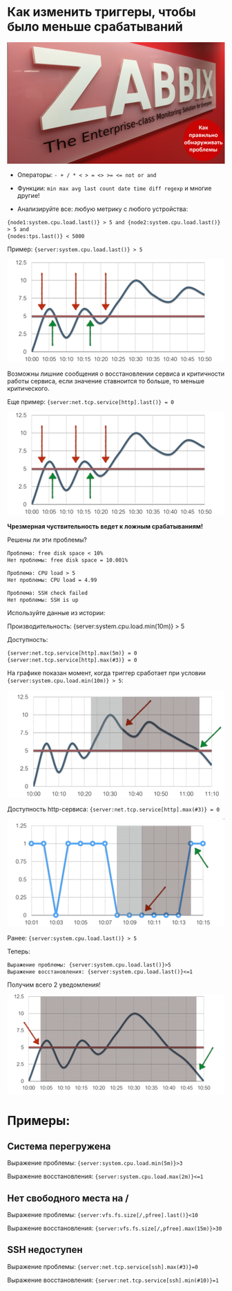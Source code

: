 # Как изменить триггеры, чтобы было меньше срабатываний
![Zabbix logo](images/img-zabbix-01.png)

* Операторы: `- + / * < > = <> >= <= not or and`

* Функции: `min max avg last count date time diff regexp` и многие другие!

* Анализируйте все: любую метрику с любого устройства:
```
{node1:system.cpu.load.last()} > 5 and {node2:system.cpu.load.last()} > 5 and
{nodes:tps.last()} < 5000
```

Пример: `{server:system.cpu.load.last()} > 5`

![Zabbix flapping ](images/img-zabbix-02.png)

Возможны лишние сообщения о восстановлении сервиса и критичности работы сервиса, если значение ставноится то больше, то меньше критического.

Еще пример: `{server:net.tcp.service[http].last()} = 0`

![Zabbix flapping ](images/img-zabbix-02.png)


<b>Чрезмерная чуствительность ведет к ложным срабатываниям!</b>

Решены ли эти проблемы?
```
Проблема: free disk space < 10%
Нет проблемы: free disk space = 10.001%
```
```
Проблема: CPU load > 5
Нет проблемы: CPU load = 4.99
```
```
Проблема: SSH check failed
Нет проблемы: SSH is up
```

Используйте данные из истории:

Производительность: {server:system.cpu.load.min(10m)} > 5

Доступность:
```
{server:net.tcp.service[http].max(5m)} = 0
{server:net.tcp.service[http].max(#3)} = 0
```

На графике показан момент, когда триггер сработает при условии `{server:system.cpu.load.min(10m)} > 5`:

![CPU load](images/img-zabbix-04.png)

Доступность http-сервиса: `{server:net.tcp.service[http].max(#3)} = 0`

![HTTP availible](images/img-zabbix-05.png)

Ранее: `{server:system.cpu.load.last()} > 5`

Теперь: 
```
Выражение проблемы: {server:system.cpu.load.last()}>5
Выражение восстановления: {server:system.cpu.load.last()}<=1
```

Получим всего 2 уведомления!

![CPU load](images/img-zabbix-06.png)

# Примеры:

## Система перегружена

Выражение проблемы: `{server:system.cpu.load.min(5m)}>3`

Выражение восстановления: `{server:system.cpu.load.max(2m)}<=1`

## Нет свободного места на /
Выражение проблемы: `{server:vfs.fs.size[/,pfree].last()}<10`

Выражение восстановления: `{server:vfs.fs.size[/,pfree].max(15m)}>30`

## SSH недоступен

Выражение проблемы: `{server:net.tcp.service[ssh].max(#3)}=0`

Выражение восстановления: `{server:net.tcp.service[ssh].min(#10)}=1`

